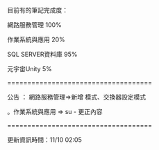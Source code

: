 目前有的筆記完成度：

網路服務管理 100%

作業系統與應用 20%

SQL SERVER資料庫 95%

元宇宙Unity 5%

====================================

公告 ：
網路服務管理=>新增 模式、交換器設定模式

。作業系統與應用 => su - 更正內容

====================================

更新資訊時間：11/10 02:05
